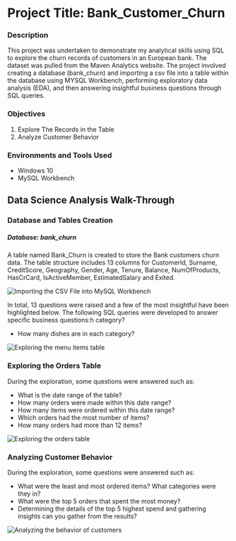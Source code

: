 # Project Title: Bank_Customer_Churn

### Description

This project was undertaken to demonstrate my analytical skills using SQL to explore the churn records of customers in an European bank. The dataset was pulled from the Maven Analytics website. The project involved creating a database (bank_churn) and importing a csv file into a table within the database using MYSQL Workbench, performing exploratory data analysis (EDA), and then answering insightful business questions through SQL queries. 

### Objectives
1.	Explore The Records in the Table
2.	Analyze Customer Behavior

### Environments and Tools Used
- Windows 10
- MySQL Workbench

## Data Science Analysis Walk-Through

### Database and Tables Creation
##### Database: bank_churn

A table named Bank_Churn is created to store the Bank customers churn data. The table structure includes 13 columns for CustomerId, Surname, CreditScore, Geography, Gender, Age, Tenure, Balance, NumOfProducts, HasCrCard, IsActiveMember,  EstimatedSalary and Exited.

![Importing the CSV File into MySQL Workbench](pjc_02_01.JPG)

In total, 13 questions were raised and a few of the most insightful have been highlighted below. The following SQL queries were developed to answer specific business questions:h category?
- How many dishes are in each category?


![Exploring the menu items table](pjc_02_02.JPG)

### Exploring the Orders Table
During the exploration, some questions were answered such as:

- What is the date range of the table?
- How many orders were made within this date range?
- How many items were ordered within this date range?
- Which orders had the most number of items?
- How many orders had more than 12 items?


![Exploring the orders table](pjc_02_03.JPG)

### Analyzing Customer Behavior
During the exploration, some questions were answered such as:
- What were the least and most ordered items? What categories were they in?
- What were the top 5 orders that spent the most money?
- Determining the details of the top 5 highest spend and gathering insights can you gather from the results?

![Analyzing the behavior of customers](pjc_02_04.JPG)
